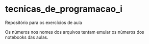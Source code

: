 # tecnicas_de_programacao_i
Repositório para os exercícios de aula

Os números nos nomes dos arquivos tentam emular os números dos notebooks das aulas.
